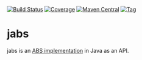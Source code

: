 
[![Build Status](https://img.shields.io/travis/CrispOSS/jabs.svg?style=flat-square)](https://travis-ci.org/CrispOSS/jabs) [![Coverage](https://img.shields.io/coveralls/CrispOSS/jabs.svg?style=flat-square)](https://img.shields.io/coveralls/CrispOSS/jabs.svg?style=flat-square) [![Maven Central](https://img.shields.io/maven-central/v/com.github.crisposs/jabs-api.svg?style=flat-square)](http://search.maven.org/#search%7Cga%7C1%7Cjabs-api) [![Tag](https://img.shields.io/github/tag/CrispOSS/jabs.svg?style=flat-square)](https://github.com/CrispOSS/jabs/tags)

# jabs

jabs is an [ABS implementation][abs] in Java as an API.

[abs]: https://github.com/abstools/abstools

